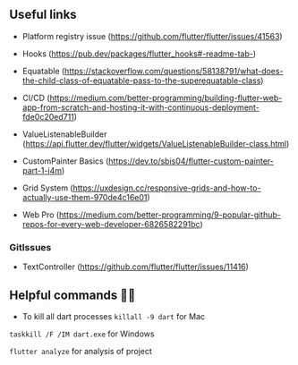 ## Useful links

- Platform registry issue (https://github.com/flutter/flutter/issues/41563)

- Hooks (https://pub.dev/packages/flutter_hooks#-readme-tab-)

- Equatable (https://stackoverflow.com/questions/58138791/what-does-the-child-class-of-equatable-pass-to-the-superequatable-class)

- CI/CD (https://medium.com/better-programming/building-flutter-web-app-from-scratch-and-hosting-it-with-continuous-deployment-fde0c20ed711)

- ValueListenableBuilder (https://api.flutter.dev/flutter/widgets/ValueListenableBuilder-class.html)

- CustomPainter Basics (https://dev.to/sbis04/flutter-custom-painter-part-1-j4m)

- Grid System (https://uxdesign.cc/responsive-grids-and-how-to-actually-use-them-970de4c16e01)

- Web Pro (https://medium.com/better-programming/9-popular-github-repos-for-every-web-developer-6826582291bc)

### GitIssues

- TextController (https://github.com/flutter/flutter/issues/11416)

## Helpful commands 🥳🥳

- To kill all dart processes
`killall -9 dart` for Mac

`taskkill /F /IM dart.exe` for Windows

`flutter analyze` for analysis of project

